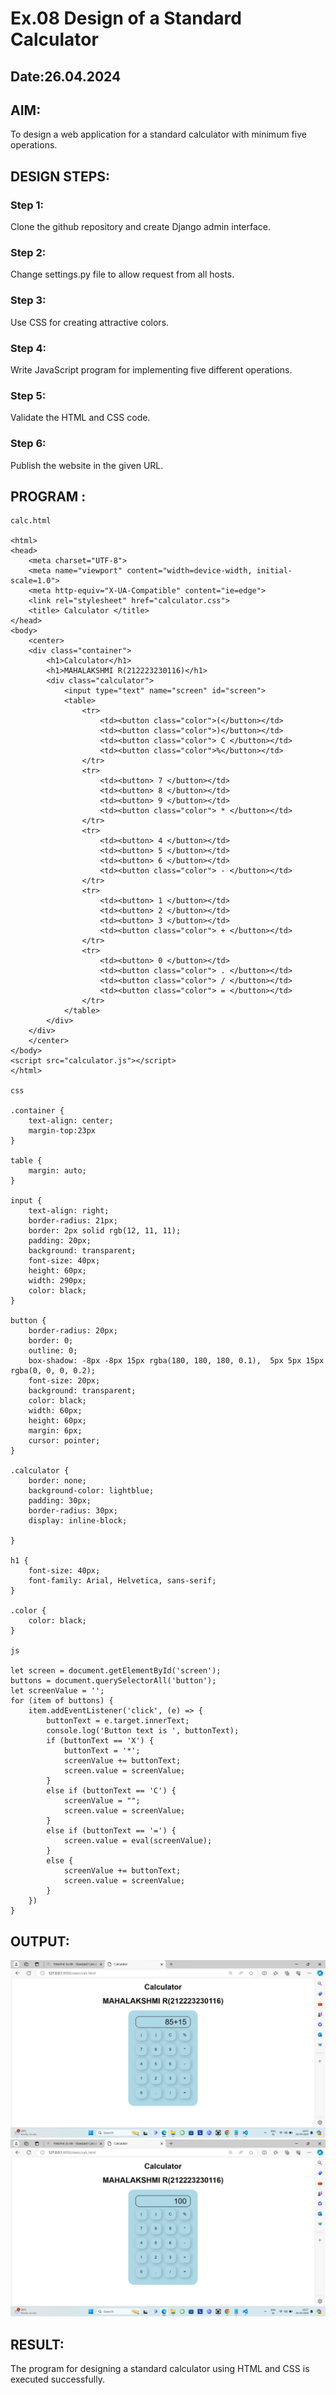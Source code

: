 # Ex.08 Design of a Standard Calculator
## Date:26.04.2024

## AIM:
To design a web application for a standard calculator with minimum five operations.

## DESIGN STEPS:

### Step 1:
Clone the github repository and create Django admin interface.

### Step 2:
Change settings.py file to allow request from all hosts.

### Step 3:
Use CSS for creating attractive colors.

### Step 4:
Write JavaScript program for implementing five different operations.

### Step 5:
Validate the HTML and CSS code.

### Step 6:
Publish the website in the given URL.

## PROGRAM :
```
calc.html

<html>
<head>
    <meta charset="UTF-8">
    <meta name="viewport" content="width=device-width, initial-scale=1.0">
    <meta http-equiv="X-UA-Compatible" content="ie=edge">
    <link rel="stylesheet" href="calculator.css">
    <title> Calculator </title>
</head>
<body>
    <center>
    <div class="container">
        <h1>Calculator</h1>
        <h1>MAHALAKSHMI R(212223230116)</h1>
        <div class="calculator">
            <input type="text" name="screen" id="screen">
            <table>
                <tr>
                    <td><button class="color">(</button></td>
                    <td><button class="color">)</button></td>
                    <td><button class="color"> C </button></td>
                    <td><button class="color">%</button></td>
                </tr>
                <tr>
                    <td><button> 7 </button></td>
                    <td><button> 8 </button></td>
                    <td><button> 9 </button></td>
                    <td><button class="color"> * </button></td>
                </tr>
                <tr>
                    <td><button> 4 </button></td>
                    <td><button> 5 </button></td>
                    <td><button> 6 </button></td>
                    <td><button class="color"> - </button></td>
                </tr>
                <tr>
                    <td><button> 1 </button></td>
                    <td><button> 2 </button></td>
                    <td><button> 3 </button></td>
                    <td><button class="color"> + </button></td>
                </tr>
                <tr>
                    <td><button> 0 </button></td>
                    <td><button class="color"> . </button></td>
                    <td><button class="color"> / </button></td>
                    <td><button class="color"> = </button></td>
                </tr>
            </table>
        </div>
    </div>
    </center>
</body>
<script src="calculator.js"></script>
</html>

css

.container {
    text-align: center;
    margin-top:23px
}

table {
    margin: auto;
}

input {
    text-align: right;
    border-radius: 21px;
    border: 2px solid rgb(12, 11, 11);
    padding: 20px;
    background: transparent;
    font-size: 40px;
    height: 60px;
    width: 290px;
    color: black;
}

button {
    border-radius: 20px;
    border: 0;
    outline: 0;
    box-shadow: -8px -8px 15px rgba(180, 180, 180, 0.1),  5px 5px 15px rgba(0, 0, 0, 0.2);
    font-size: 20px;
    background: transparent;
    color: black;
    width: 60px;
    height: 60px;
    margin: 6px;
    cursor: pointer;
}

.calculator { 
    border: none;
    background-color: lightblue;
    padding: 30px;
    border-radius: 30px;
    display: inline-block;
    
}

h1 {
    font-size: 40px;
    font-family: Arial, Helvetica, sans-serif;
}

.color {
    color: black;
}

js

let screen = document.getElementById('screen');
buttons = document.querySelectorAll('button');
let screenValue = '';
for (item of buttons) {
    item.addEventListener('click', (e) => {
        buttonText = e.target.innerText;
        console.log('Button text is ', buttonText);
        if (buttonText == 'X') {
            buttonText = '*';
            screenValue += buttonText;
            screen.value = screenValue;
        }
        else if (buttonText == 'C') {
            screenValue = "";
            screen.value = screenValue;
        }
        else if (buttonText == '=') {
            screen.value = eval(screenValue);
        }
        else {
            screenValue += buttonText;
            screen.value = screenValue;
        }
    })
}
```
## OUTPUT:
![alt text](<Screenshot 2024-04-26 182547.png>)
![alt text](<Screenshot 2024-04-26 182719.png>)
## RESULT:
The program for designing a standard calculator using HTML and CSS is executed successfully.
